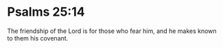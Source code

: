 # Psalms 25:14

The friendship of the Lord is for those who fear him, and he makes known to them his covenant.
